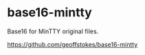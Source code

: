 base16-mintty
=============

Base16 for MinTTY original files.

https://github.com/geoffstokes/base16-mintty